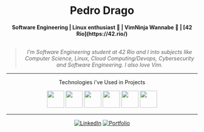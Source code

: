 <h1 align="center"> Pedro Drago </h1>


    
<div align="center">
<b>Software Engineering | Linux enthusiast 🐧 | VimNinja Wannabe 🥷 | [42 Rio](https://42.rio/) </b>
<br>
<br>

<blockquote>
    <p><i>
        I'm Software Engineering student at 42 Rio and I into subjects like Computer Science, Linux, Cloud Computing/Devops, Cybersecurity and Software Engineering. I also love Vim.
    </i></p>    
</blockquote>
</div>

---
<div align="center">
    <p>Technologies i've Used in Projects</p>
</div>
<div display="inline" align="center">
<img width="45" src="https://cdn.jsdelivr.net/gh/devicons/devicon/icons/c/c-original.svg" />          
<img width="45" src="https://cdn.jsdelivr.net/gh/devicons/devicon/icons/ruby/ruby-original.svg" />
<img width="45" src="https://cdn.jsdelivr.net/gh/devicons/devicon/icons/sqlite/sqlite-original.svg" />          
<img width="45" src="https://cdn.jsdelivr.net/gh/devicons/devicon/icons/rails/rails-original-wordmark.svg" />     
<img width="45" src="https://cdn.jsdelivr.net/gh/devicons/devicon/icons/linux/linux-original.svg" />
<img width="45" src="https://cdn.jsdelivr.net/gh/devicons/devicon/icons/python/python-original.svg" />
</div>     

---

<div align="center">

[![LinkedIn](https://img.shields.io/badge/linkedin-%230077B5.svg?style=for-the-badge&logo=linkedin&logoColor=white)](https://www.linkedin.com/in/pedro-drago/)
[![Portfolio](https://img.shields.io/badge/Portfolio-orange?style=for-the-badge&logo=accenture)](https://pedrodrago.github.io/Portfolio/)
</div>


